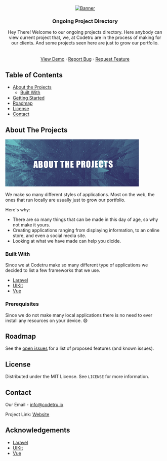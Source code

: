 
<!-- PROJECT LOGO -->
<br />
<p align="center">
  <a href="https://github.com/codetru-io/Ongoings">
    <img src="Readme_Assets/Banner.png" alt="Banner" width="90" height="100">
  </a>

  <h3 align="center">Ongoing Project Directory</h3>

  <p align="center">
    Hey There! Welcome to our ongoing projects directory. Here anybody can view current project that, we, at Codetru are in the process of making for our clients. And some projects seen here are just to grow our portfolio.
    <br />
    <br />
    <br />
    <a href="https://project.codetru.io">View Demo</a>
    ·
    <a href="https://github.com/codetru-io/Ongoings/issues">Report Bug</a>
    ·
    <a href="https://github.com/codetru-io/Ongoings/issues">Request Feature</a>
  </p>
</p>



<!-- TABLE OF CONTENTS -->
## Table of Contents

* [About the Projects](#about-the-project)
  * [Built With](#built-with)
* [Getting Started](#getting-started)
* [Roadmap](#roadmap)
* [License](#license)
* [Contact](#contact)



<!-- ABOUT THE PROJECT -->
## About The Projects

[![Product Name Screen Shot][product-screenshot]](https://www.project.codetru.io)

We make so many different styles of applications. Most on the web, the ones that run locally are usually just to grow our portfolio.

Here's why:
* There are so many things that can be made in this day of age, so why not make it yours.
* Creating applications ranging from displaying information, to an online store, and even a social media site.
* Looking at what we have made can help you dicide.



### Built With
Since we at Codetru make so many different type of applications we decided to list a few frameworks that we use.
* [Laravel](https://laravel.com)
* [UIKit](https://getuikit.com/)
* [Vue](https://vuejs.org/)

### Prerequisites

Since we do not make many local applications there is no need to ever install any resources on your device. :smile:


<!-- ROADMAP -->
## Roadmap

See the [open issues](https://github.com/codetru-io/Ongoings/issues) for a list of proposed features (and known issues).

<!-- LICENSE -->
## License

Distributed under the MIT License. See `LICENSE` for more information.



<!-- CONTACT -->
## Contact

Our Email - info@codetru.io

Project Link: [Website](https://project.codetru.io)



<!-- ACKNOWLEDGEMENTS -->
## Acknowledgements
* [Laravel](https://laravel.com)
* [UIKit](https://getuikit.com/)
* [Vue](https://vuejs.org/)


[product-screenshot]: Readme_Assets/AboutTheProjects.png

